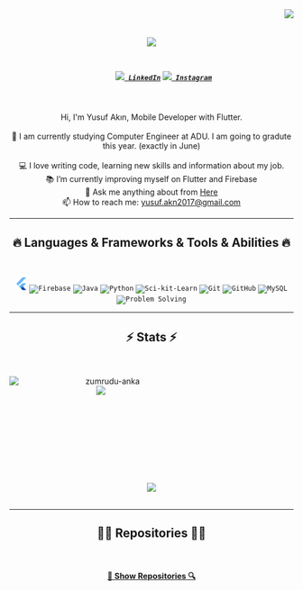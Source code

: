 <img align="right" src="https://visitor-badge.laobi.icu/badge?page_id=josephnade.josephnade">

  <h1 align="center">
  <a href="https://github.com/josephnade">
      <img src="https://readme-typing-svg.herokuapp.com/?lines=Hello,+There!+👋;Nice+to+meet+you!&center=true&size=30">
  </a>
  </h1>
  <h5 align="center">
    <code>
      <a href="https://www.linkedin.com/in/yusufakin/" title="LinkedIn Profile"><img width="22" src="https://raw.githubusercontent.com/ramazansancar/ramazansancar/main/images/linkedin.svg"> LinkedIn</a></code>
    <code><a href="https://www.instagram.com/yusuf.akn/" title="Instagram Profile"><img width="22" src="https://raw.githubusercontent.com/ramazansancar/ramazansancar/main/images/instagram.svg"> Instagram</a></code>
  </h5>
  <br>
  <p align="center">
    Hi, I'm Yusuf Akın, Mobile Developer with Flutter. 
    <br>
    <br>
    🔬 I am currently studying Computer Engineer at ADU. I am going to gradute this year. (exactly in June)
    <br>
     <br>
    💻 I love writing code, learning new skills and information about my job.
    <br>
    📚 I’m currently improving myself on Flutter and Firebase
    <br>
    💬 Ask me anything about from <a href="https://github.com/josephnade/josephnade/issues" title="Issues">Here</a>
    <br>
    📫 How to reach me: <a href="mailto: yusuf.akn2017@gmail.com">yusuf.akn2017@gmail.com</a>
  </p>

  <hr>
  <h2 align="center">🔥 Languages & Frameworks & Tools & Abilities 🔥</h2>
  <br>
  <p align="center">
    <code><img title="Flutter" height="25" src="https://raw.githubusercontent.com/dnfield/flutter_svg/7d374d7107561cbd906d7c0ca26fef02cc01e7c8/example/assets/flutter_logo.svg?sanitize=true"></code>
    <code><img title="Firebase" height="25" src="https://seeklogo.com/images/F/firebase-logo-402F407EE0-seeklogo.com.png"></code>
    <code><img title="Java" height="25" src="https://upload.wikimedia.org/wikipedia/tr/2/2e/Java_Logo.svg"></code>
    <code><img title="Python" height="25" src="https://upload.wikimedia.org/wikipedia/commons/0/0a/Python.svg"></code>
    <code><img title="Sci-kit-Learn" height="25" src="https://upload.wikimedia.org/wikipedia/commons/0/05/Scikit_learn_logo_small.svg"></code>
    <code><img title="Git" height="25" src="https://raw.githubusercontent.com/ramazansancar/ramazansancar/main/images/git-original.svg"></code>
    <code><img title="GitHub" height="25" src="https://raw.githubusercontent.com/ramazansancar/ramazansancar/main/images/github.svg"></code>
    <code><img title="MySQL" height="25" src="https://raw.githubusercontent.com/ramazansancar/ramazansancar/main/images/mysql.svg"></code>
    <code><img title="Problem Solving" height="25" src="https://raw.githubusercontent.com/ramazansancar/ramazansancar/main/images/problemSolving.png"></code>
  </p>
  <hr>
  <h2 align="center">⚡ Stats ⚡</h2>
  <br>
  <p align=center>
    <div align=center>
      <a href="https://github.com/denvercoder1/github-readme-streak-stats" title="Go to Source">
        <img align="left" width=350 src="https://github-readme-streak-stats.herokuapp.com/?user=josephnade&theme=react&border=61dafb&hide_border=true" alt="zumrudu-anka" />
      </a>
      <a href="https://github.com/anuraghazra/github-readme-stats" title="Go to Source">
        <img align="right" width=350 src="https://github-readme-stats.vercel.app/api?username=josephnade&show_icons=true&theme=react&border_color=61dafb&hide_border=true" />
      </a>
    </div>
    <br><br><br><br><br><br><br><br><br><br><br>
    <div align=center>
      <a href="https://github.com/anuraghazra/github-readme-stats">
        <img width=320 align="center" src="https://github-readme-stats.vercel.app/api/top-langs/?username=josephnade&hide=c%23,powershell,Mathematica,Objective-C,Objective-C%2b%2b,Cuda&title_color=61dafb&text_color=ffffff&icon_color=61dafb&bg_color=20232a&langs_count=8&layout=compact&border_color=61dafb&hide_border=true" />
      </a>
    </div>
    <br>
  </p>
  <hr>
  <h2 align="center">👨‍💻 Repositories 👨‍💻</h2>
  <br>
  <h4 align="center">
    <a href="https://github.com/josephnade?tab=repositories" title="Show Repositories">🔎 Show Repositories 🔍</a>
  </h4>
